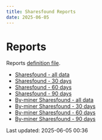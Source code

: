 ```yaml
---
title: Sharesfound Reports
date: 2025-06-05
---
```


# Reports

Reports [definition file](/conf/reports/sharesfound.yml).

* [Sharesfound - all data](/pages/reports/sharesfound/Sharesfound.html)
* [Sharesfound - 30 days](/pages/reports/sharesfound/Sharesfound-30-Days.html)
* [Sharesfound - 60 days](/pages/reports/sharesfound/Sharesfound-60-Days.html)
* [Sharesfound - 90 days](/pages/reports/sharesfound/Sharesfound-90-Days.html)
* [By-miner Sharesfound - all data](/pages/reports/sharesfound/By-miner-Sharesfound.html)
* [By-miner Sharesfound - 30 days](/pages/reports/sharesfound/By-miner-Sharesfound-30-Days.html)
* [By-miner Sharesfound - 60 days](/pages/reports/sharesfound/By-miner-Sharesfound-60-Days.html)
* [By-miner Sharesfound - 90 days](/pages/reports/sharesfound/By-miner-Sharesfound-90-Days.html)

Last updated: 2025-06-05 00:36
